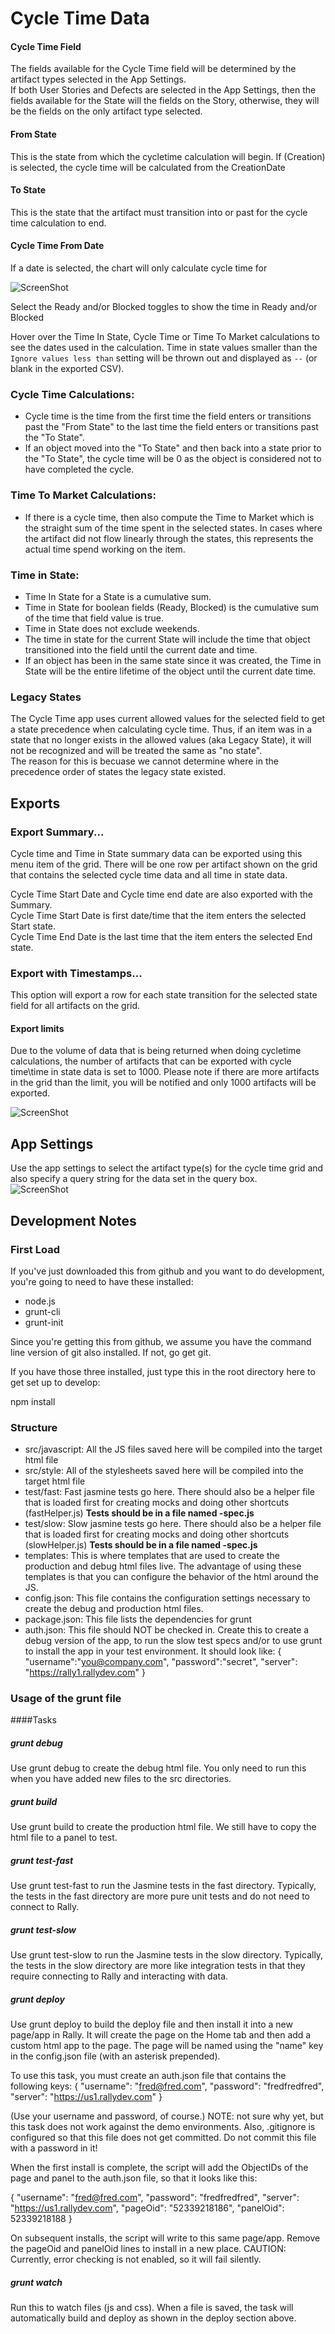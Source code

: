 # Cycle Time Data

#### Cycle Time Field
The fields available for the Cycle Time field will be determined by the artifact types selected in the App Settings.  
If both User Stories and Defects are selected in the App Settings, then the fields available for the State will the fields on the Story, otherwise, they will be the fields on the only artifact type selected.

#### From State
This is the state from which the cycletime calculation will begin.  If (Creation) is selected, the cycle time will be calculated from the CreationDate

#### To State
This is the state that the artifact must transition into or past for the cycle time calculation to end.  

#### Cycle Time From Date 
If a date is selected, the chart will only calculate cycle time for 
  
![ScreenShot](/images/cycle-time-app.png)
  
Select the Ready and/or Blocked toggles to show the time in Ready and/or Blocked

Hover over the Time In State, Cycle Time or Time To Market calculations to see the dates used in the calculation. Time in state values
smaller than the `Ignore values less than` setting will be thrown out and displayed as `--` (or blank in the exported CSV).

### Cycle Time Calculations:
*  Cycle time is the time from the first time the field enters or transitions past the "From State" to the last time the field enters or transitions past the "To State".  
*  If an object moved into the "To State" and then back into a state prior to the "To State", the cycle time will be 0 as the object is considered not to have completed the cycle.  

### Time To Market Calculations:
* If there is a cycle time, then also compute the Time to Market which is the straight sum of the time spent in the selected states.
In cases where the artifact did not flow linearly through the states, this represents the actual time spend working on the item.

### Time in State: 
*  Time In State for a State is a cumulative sum.
*  Time in State for boolean fields (Ready, Blocked) is the cumulative sum of the time that field value is true.    
*  Time in State does not exclude weekends.  
*  The time in state for the current State will include the time that object transitioned into the field until the current date and time.
*  If an object has been in the same state since it was created, the Time in State will be the entire lifetime of the object until the current date time.    

### Legacy States
The Cycle Time app uses current allowed values for the selected field to get a state precedence when calculating cycle time.
Thus, if an item was in a state that no longer exists in the allowed values (aka Legacy State), it will not be recognized and will be treated the same as "no state".  
The reason for this is becuase we cannot determine where in the precedence order of states the legacy state existed.

## Exports

### Export Summary...
Cycle time and Time in State summary data can be exported using this menu item of the grid.  There will be one row per artifact shown on the grid that contains the selected cycle time data and all time in state data.  

Cycle Time Start Date and Cycle time end date are also exported with the Summary.  
Cycle Time Start Date is first date/time that the item enters the selected Start state.  
Cycle Time End Date is the last time that the item enters the selected End state.  

### Export with Timestamps...
This option will export a row for each state transition for the selected state field for all artifacts on the grid. 
 
#### Export limits
 Due to the volume of data that is being returned when doing cycletime calculations, the number of artifacts that can be exported with cycle time\time in state data is set to 1000.  Please note if there 
 are more artifacts in the grid than the limit, you will be notified and only 1000 artifacts will be exported.  
 
![ScreenShot](/images/export-warning.png) 
 
## App Settings
 Use the app settings to select the artifact type(s) for the cycle time grid and also specify a query string for the data set in the query box.  
 ![ScreenShot](/images/cycle-time-app-setting.png)





## Development Notes

### First Load

If you've just downloaded this from github and you want to do development, 
you're going to need to have these installed:

 * node.js
 * grunt-cli
 * grunt-init
 
Since you're getting this from github, we assume you have the command line
version of git also installed.  If not, go get git.

If you have those three installed, just type this in the root directory here
to get set up to develop:

  npm install

### Structure

  * src/javascript:  All the JS files saved here will be compiled into the 
  target html file
  * src/style: All of the stylesheets saved here will be compiled into the 
  target html file
  * test/fast: Fast jasmine tests go here.  There should also be a helper 
  file that is loaded first for creating mocks and doing other shortcuts
  (fastHelper.js) **Tests should be in a file named <something>-spec.js**
  * test/slow: Slow jasmine tests go here.  There should also be a helper
  file that is loaded first for creating mocks and doing other shortcuts 
  (slowHelper.js) **Tests should be in a file named <something>-spec.js**
  * templates: This is where templates that are used to create the production
  and debug html files live.  The advantage of using these templates is that
  you can configure the behavior of the html around the JS.
  * config.json: This file contains the configuration settings necessary to
  create the debug and production html files.  
  * package.json: This file lists the dependencies for grunt
  * auth.json: This file should NOT be checked in.  Create this to create a
  debug version of the app, to run the slow test specs and/or to use grunt to
  install the app in your test environment.  It should look like:
    {
        "username":"you@company.com",
        "password":"secret",
        "server": "https://rally1.rallydev.com"
    }
  
### Usage of the grunt file
####Tasks
    
##### grunt debug

Use grunt debug to create the debug html file.  You only need to run this when you have added new files to
the src directories.

##### grunt build

Use grunt build to create the production html file.  We still have to copy the html file to a panel to test.

##### grunt test-fast

Use grunt test-fast to run the Jasmine tests in the fast directory.  Typically, the tests in the fast 
directory are more pure unit tests and do not need to connect to Rally.

##### grunt test-slow

Use grunt test-slow to run the Jasmine tests in the slow directory.  Typically, the tests in the slow
directory are more like integration tests in that they require connecting to Rally and interacting with
data.

##### grunt deploy

Use grunt deploy to build the deploy file and then install it into a new page/app in Rally.  It will create the page on the Home tab and then add a custom html app to the page.  The page will be named using the "name" key in the config.json file (with an asterisk prepended).

To use this task, you must create an auth.json file that contains the following keys:
{
    "username": "fred@fred.com",
    "password": "fredfredfred",
    "server": "https://us1.rallydev.com"
}

(Use your username and password, of course.)  NOTE: not sure why yet, but this task does not work against the demo environments.  Also, .gitignore is configured so that this file does not get committed.  Do not commit this file with a password in it!

When the first install is complete, the script will add the ObjectIDs of the page and panel to the auth.json file, so that it looks like this:

{
    "username": "fred@fred.com",
    "password": "fredfredfred",
    "server": "https://us1.rallydev.com",
    "pageOid": "52339218186",
    "panelOid": 52339218188
}

On subsequent installs, the script will write to this same page/app. Remove the
pageOid and panelOid lines to install in a new place.  CAUTION:  Currently, error checking is not enabled, so it will fail silently.

##### grunt watch

Run this to watch files (js and css).  When a file is saved, the task will automatically build and deploy as shown in the deploy section above.

